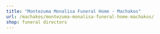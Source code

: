 ```yaml
---
title: "Montezuma Monalisa Funeral Home - Machakos"
url: /machakos/montezuma-monalisa-funeral-home-machakos/
shop: funeral directors
---
```

